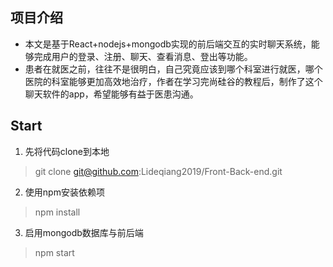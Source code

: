## 项目介绍
- 本文是基于React+nodejs+mongodb实现的前后端交互的实时聊天系统，能够完成用户的登录、注册、聊天、查看消息、登出等功能。
- 患者在就医之前，往往不是很明白，自己究竟应该到哪个科室进行就医，哪个医院的科室能够更加高效地治疗，作者在学习完尚硅谷的教程后，制作了这个聊天软件的app，希望能够有益于医患沟通。

## Start
1. 先将代码clone到本地
> git clone git@github.com:Lideqiang2019/Front-Back-end.git
2. 使用npm安装依赖项
> npm install
3. 启用mongodb数据库与前后端
> npm start

